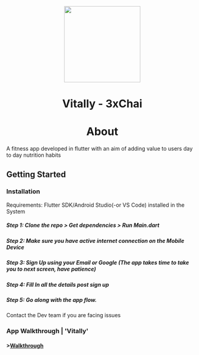 <p align="center"><img src="https://github.com/Hack-Rx/Vitally/tree/master/vitally/android/app/src/main/res/mipmap-xxxhdpi/ic_launcher.png" width="200" height="200"></p>
<h1 align="center">Vitally - 3xChai</H1>


<h1 align="center">About</H1>

A fitness app developed in flutter with an aim of adding value to users day to day nutrition habits

## Getting Started

### Installation

Requirements: Flutter SDK/Android Studio(-or VS Code) installed in the System

##### Step 1: Clone the repo > Get dependencies > Run Main.dart
##### Step 2: Make sure you have active internet connection on the Mobile Device
##### Step 3: Sign Up using your Email or Google (The app takes time to take you to next screen, have patience)
##### Step 4: Fill In all the details post sign up
##### Step 5: Go along with the app flow.
Contact the Dev team if you are facing issues

### App Walkthrough | 'Vitally'  
#### >[Walkthrough](https://drive.google.com/drive/folders/1sK_HFA573VAZcRdjB2Y7cFifysrmugwH?usp=sharing)


